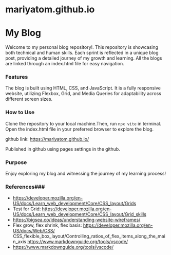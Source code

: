 # mariyatom.github.io

# My Blog

Welcome to my personal blog repository!. This repository is showcasing both technical and human skills. Each sprint is reflected in a unique blog post, providing a detailed journey of my growth and learning. All the blogs are linked through an index.html file for easy navigation.

### Features

The blog is built using HTML, CSS, and JavaScript.
It is a fully responsive website, utilizing Flexbox, Grid, and Media Queries for adaptability across different screen sizes.

### How to Use

Clone the repository to your local machine.Then, run `npx vite` in terminal.
Open the index.html file in your preferred browser to explore the blog.

 github link: https://mariyatom.github.io/

 Published in github using pages settings in the github.

### Purpose

Enjoy exploring my blog and witnessing the journey of my learning process!

  ### References###

 - https://developer.mozilla.org/en-US/docs/Learn_web_development/Core/CSS_layout/Grids
 - Test for Grid: https://developer.mozilla.org/en-US/docs/Learn_web_development/Core/CSS_layout/Grid_skills
 - https://bigsea.co/ideas/understanding-website-wireframes/
 - Flex grow, flex shrink, flex basis: https://developer.mozilla.org/en-US/docs/Web/CSS/   CSS_flexible_box_layout/Controlling_ratios_of_flex_items_along_the_main_axis
 https://www.markdownguide.org/tools/vscode/
 - https://www.markdownguide.org/tools/vscode/
